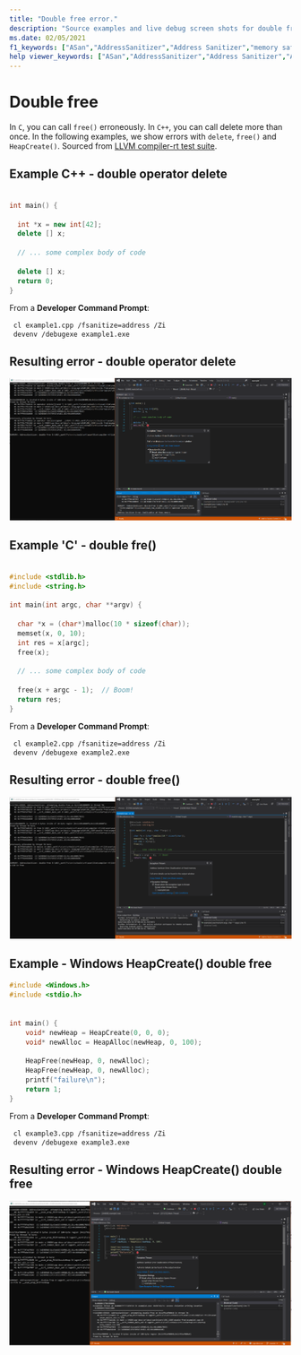```yaml
---
title: "Double free error."
description: "Source examples and live debug screen shots for double free errors."
ms.date: 02/05/2021
f1_keywords: ["ASan","AddressSanitizer","Address Sanitizer","memory safety","double free", "ASan examples"]
help viewer_keywords: ["ASan","AddressSanitizer","Address Sanitizer","ASan examples","double free"]
---
```


# Double free

In `C`, you can call `free()` erroneously. In `C++`, you can call delete more than once. In the following examples, we show errors with `delete`, `free()` and `HeapCreate()`. Sourced from [LLVM compiler-rt test suite](https://github.com/llvm/llvm-project/tree/main/compiler-rt/test/asan/TestCases).

## Example C++ - double operator delete

```cpp

int main() {

  int *x = new int[42];
  delete [] x;

  // ... some complex body of code

  delete [] x;
  return 0;
}

```

From a **Developer Command Prompt**:
```
 cl example1.cpp /fsanitize=address /Zi
 devenv /debugexe example1.exe
```

## Resulting error - double operator delete

![example1](SRC_CODE/double-free/example1.PNG)

## Example 'C' - double fre()

```cpp

#include <stdlib.h>
#include <string.h>

int main(int argc, char **argv) {

  char *x = (char*)malloc(10 * sizeof(char));
  memset(x, 0, 10);
  int res = x[argc];
  free(x);

  // ... some complex body of code

  free(x + argc - 1);  // Boom!
  return res;
}


```

From a **Developer Command Prompt**:
```
 cl example2.cpp /fsanitize=address /Zi
 devenv /debugexe example2.exe
```

## Resulting error - double free()

![example2](SRC_CODE/double-free/example2.PNG)

## Example - Windows HeapCreate() double free

```cpp
#include <Windows.h>
#include <stdio.h>


int main() {
    void* newHeap = HeapCreate(0, 0, 0);
    void* newAlloc = HeapAlloc(newHeap, 0, 100);

    HeapFree(newHeap, 0, newAlloc);
    HeapFree(newHeap, 0, newAlloc);
    printf("failure\n");
    return 1;
}
```

From a **Developer Command Prompt**:
```
 cl example3.cpp /fsanitize=address /Zi
 devenv /debugexe example3.exe
```

## Resulting error - Windows HeapCreate() double free

![example3](SRC_CODE/double-free/example3.PNG)
